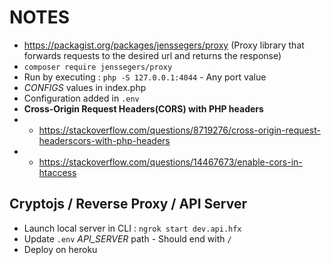 # NOTES

- https://packagist.org/packages/jenssegers/proxy (Proxy library that forwards requests to the desired url and returns the response)
- `composer require jenssegers/proxy`
- Run by executing : `php -S 127.0.0.1:4044` - Any port value
- *CONFIGS* values in index.php 
- Configuration added in `.env`
- **Cross-Origin Request Headers(CORS) with PHP headers**
- - https://stackoverflow.com/questions/8719276/cross-origin-request-headerscors-with-php-headers
- - https://stackoverflow.com/questions/14467673/enable-cors-in-htaccess

## Cryptojs / Reverse Proxy / API Server

- Launch local server in CLI : `ngrok start dev.api.hfx`
- Update `.env` *API_SERVER* path - Should end with `/`
- Deploy on heroku